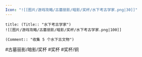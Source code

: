 ```yaml
---
Icon: "![[图片/游戏攻略/古墓丽影/暗影/奖杯/水下考古学家.png|30]]"
---
```

```ad-common-bronze-trophy
title: (Title:: "水下考古学家")
![[图片/游戏攻略/古墓丽影/暗影/奖杯/水下考古学家.png|100]]

(Comment:: "收集 5 个水下古文物")
```

#古墓丽影/暗影/奖杯 #奖杯 #奖杯/铜
